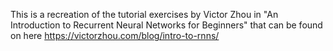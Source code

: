 This is a recreation of the tutorial exercises by Victor Zhou in "An Introduction to Recurrent Neural Networks for Beginners" that can be found on here https://victorzhou.com/blog/intro-to-rnns/
